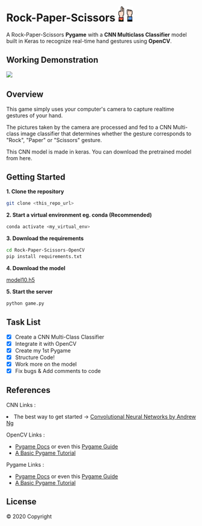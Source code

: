 <!-- @format -->

# Rock-Paper-Scissors <img src="https://github.com/Darlene-Naz/Rock-Paper-Scissors-OpenCV/blob/master/utils/images/gaming.png" height="40px" width="40px"/>

A Rock-Paper-Scissors <b>Pygame</b> with a <b>CNN Multiclass Classifier</b> model built in Keras to recognize real-time hand gestures using <b>OpenCV</b>.

## Working Demonstration

![](readme_requirements/video/rps.gif)

## Overview

This game simply uses your computer's camera to capture realtime gestures of your hand.

The pictures taken by the camera are processed and fed to a CNN Multi-class image classifier that determines whether the gesture corresponds to "Rock", "Paper" or "Scissors" gesture.

This CNN model is made in keras. You can download the pretrained model from here.

## Getting Started

**1. Clone the repository**

```bash
git clone <this_repo_url>
```

**2. Start a virtual environment eg. conda (Recommended)**

```bash
conda activate <my_virtual_env>
```

**3. Download the requirements**

```bash
cd Rock-Paper-Scissors-OpenCV
pip install requirements.txt
```

**4. Download the model**

<a href="https://www.coursera.org/learn/convolutional-neural-networks/">model10.h5</a>

**5. Start the server**

```bash
python game.py
```

## Task List

- [x] Create a CNN Multi-Class Classifier
- [x] Integrate it with OpenCV
- [x] Create my 1st Pygame
- [x] Structure Code!
- [x] Work more on the model
- [x] Fix bugs & Add comments to code

## References

CNN Links :

<li>The best way to get started -> <a href="https://www.coursera.org/learn/convolutional-neural-networks/">Convolutional Neural Networks by Andrew Ng</a>

OpenCV Links :

<ul>
<li><a href="https://www.pygame.org/docs/">Pygame Docs</a> or even this <a href="https://pygame.readthedocs.io/">Pygame Guide</a></li>
<li><a href="https://www.101computing.net/getting-started-with-pygame/">A Basic Pygame Tutorial</a></li>
</ul>

Pygame Links :

<ul>
<li><a href="https://www.pygame.org/docs/">Pygame Docs</a> or even this <a href="https://pygame.readthedocs.io/">Pygame Guide</a></li>
<li><a href="https://www.101computing.net/getting-started-with-pygame/">A Basic Pygame Tutorial</a></li>
</ul>

## License

© 2020 Copyright
